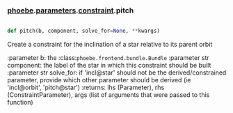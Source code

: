### [phoebe](phoebe.md).[parameters](phoebe.parameters.md).[constraint](phoebe.parameters.constraint.md).pitch

```py

def pitch(b, component, solve_for=None, **kwargs)

```



Create a constraint for the inclination of a star relative to its parent orbit

:parameter b: the :class:`phoebe.frontend.bundle.Bundle`
:parameter str component: the label of the star in which this
    constraint should be built
:parameter str solve_for:  if 'incl@star' should not be the derived/constrained
    parameter, provide which other parameter should be derived
    (ie 'incl@orbit', 'pitch@star')
:returns: lhs (Parameter), rhs (ConstraintParameter), args (list of arguments
    that were passed to this function)

